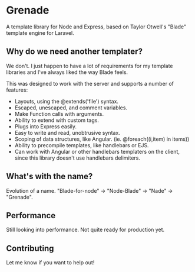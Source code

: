 # Grenade
A template library for Node and Express, based on Taylor Otwell's "Blade" template engine for Laravel.

## Why do we need another templater?

We don't. I just happen to have a lot of requirements for my template libraries and I've always liked the way Blade feels.

This was designed to work with the server and supports a number of features:

- Layouts, using the @extends('file') syntax.
- Escaped, unescaped, and comment variables.
- Make Function calls with arguments.
- Ability to extend with custom tags.
- Plugs into Express easily.
- Easy to write and read, unobtrusive syntax.
- Scoping of data structures, like Angular. (ie. @foreach((i,item) in items))
- Ability to precompile templates, like handlebars or EJS.
- Can work with Angular or other handlebars templaters on the client, since this library doesn't use handlebars delimiters.

## What's with the name?

Evolution of a name. "Blade-for-node" -> "Node-Blade" -> "Nade" -> "Grenade".

## Performance

Still looking into performance. Not quite ready for production yet.

## Contributing

Let me know if you want to help out!